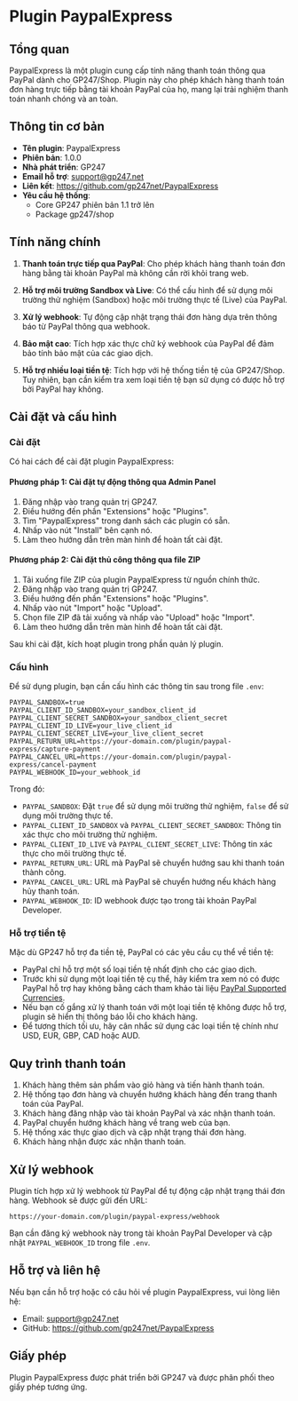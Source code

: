 # Plugin PaypalExpress

## Tổng quan

PaypalExpress là một plugin cung cấp tính năng thanh toán thông qua PayPal dành cho GP247/Shop. Plugin này cho phép khách hàng thanh toán đơn hàng trực tiếp bằng tài khoản PayPal của họ, mang lại trải nghiệm thanh toán nhanh chóng và an toàn.

## Thông tin cơ bản

- **Tên plugin**: PaypalExpress
- **Phiên bản**: 1.0.0
- **Nhà phát triển**: GP247
- **Email hỗ trợ**: support@gp247.net
- **Liên kết**: https://github.com/gp247net/PaypalExpress
- **Yêu cầu hệ thống**: 
  - Core GP247 phiên bản 1.1 trở lên
  - Package gp247/shop

## Tính năng chính

1. **Thanh toán trực tiếp qua PayPal**: Cho phép khách hàng thanh toán đơn hàng bằng tài khoản PayPal mà không cần rời khỏi trang web.

2. **Hỗ trợ môi trường Sandbox và Live**: Có thể cấu hình để sử dụng môi trường thử nghiệm (Sandbox) hoặc môi trường thực tế (Live) của PayPal.

3. **Xử lý webhook**: Tự động cập nhật trạng thái đơn hàng dựa trên thông báo từ PayPal thông qua webhook.

4. **Bảo mật cao**: Tích hợp xác thực chữ ký webhook của PayPal để đảm bảo tính bảo mật của các giao dịch.

5. **Hỗ trợ nhiều loại tiền tệ**: Tích hợp với hệ thống tiền tệ của GP247/Shop. Tuy nhiên, bạn cần kiểm tra xem loại tiền tệ bạn sử dụng có được hỗ trợ bởi PayPal hay không.

## Cài đặt và cấu hình

### Cài đặt

Có hai cách để cài đặt plugin PaypalExpress:

#### Phương pháp 1: Cài đặt tự động thông qua Admin Panel
1. Đăng nhập vào trang quản trị GP247.
2. Điều hướng đến phần "Extensions" hoặc "Plugins".
3. Tìm "PaypalExpress" trong danh sách các plugin có sẵn.
4. Nhấp vào nút "Install" bên cạnh nó.
5. Làm theo hướng dẫn trên màn hình để hoàn tất cài đặt.

#### Phương pháp 2: Cài đặt thủ công thông qua file ZIP
1. Tải xuống file ZIP của plugin PaypalExpress từ nguồn chính thức.
2. Đăng nhập vào trang quản trị GP247.
3. Điều hướng đến phần "Extensions" hoặc "Plugins".
4. Nhấp vào nút "Import" hoặc "Upload".
5. Chọn file ZIP đã tải xuống và nhấp vào "Upload" hoặc "Import".
6. Làm theo hướng dẫn trên màn hình để hoàn tất cài đặt.

Sau khi cài đặt, kích hoạt plugin trong phần quản lý plugin.

### Cấu hình

Để sử dụng plugin, bạn cần cấu hình các thông tin sau trong file `.env`:

```
PAYPAL_SANDBOX=true
PAYPAL_CLIENT_ID_SANDBOX=your_sandbox_client_id
PAYPAL_CLIENT_SECRET_SANDBOX=your_sandbox_client_secret
PAYPAL_CLIENT_ID_LIVE=your_live_client_id
PAYPAL_CLIENT_SECRET_LIVE=your_live_client_secret
PAYPAL_RETURN_URL=https://your-domain.com/plugin/paypal-express/capture-payment
PAYPAL_CANCEL_URL=https://your-domain.com/plugin/paypal-express/cancel-payment
PAYPAL_WEBHOOK_ID=your_webhook_id
```

Trong đó:
- `PAYPAL_SANDBOX`: Đặt `true` để sử dụng môi trường thử nghiệm, `false` để sử dụng môi trường thực tế.
- `PAYPAL_CLIENT_ID_SANDBOX` và `PAYPAL_CLIENT_SECRET_SANDBOX`: Thông tin xác thực cho môi trường thử nghiệm.
- `PAYPAL_CLIENT_ID_LIVE` và `PAYPAL_CLIENT_SECRET_LIVE`: Thông tin xác thực cho môi trường thực tế.
- `PAYPAL_RETURN_URL`: URL mà PayPal sẽ chuyển hướng sau khi thanh toán thành công.
- `PAYPAL_CANCEL_URL`: URL mà PayPal sẽ chuyển hướng nếu khách hàng hủy thanh toán.
- `PAYPAL_WEBHOOK_ID`: ID webhook được tạo trong tài khoản PayPal Developer.

### Hỗ trợ tiền tệ

Mặc dù GP247 hỗ trợ đa tiền tệ, PayPal có các yêu cầu cụ thể về tiền tệ:

- PayPal chỉ hỗ trợ một số loại tiền tệ nhất định cho các giao dịch.
- Trước khi sử dụng một loại tiền tệ cụ thể, hãy kiểm tra xem nó có được PayPal hỗ trợ hay không bằng cách tham khảo tài liệu [PayPal Supported Currencies](https://developer.paypal.com/docs/api/reference/currency-codes/).
- Nếu bạn cố gắng xử lý thanh toán với một loại tiền tệ không được hỗ trợ, plugin sẽ hiển thị thông báo lỗi cho khách hàng.
- Để tương thích tối ưu, hãy cân nhắc sử dụng các loại tiền tệ chính như USD, EUR, GBP, CAD hoặc AUD.

## Quy trình thanh toán

1. Khách hàng thêm sản phẩm vào giỏ hàng và tiến hành thanh toán.
2. Hệ thống tạo đơn hàng và chuyển hướng khách hàng đến trang thanh toán của PayPal.
3. Khách hàng đăng nhập vào tài khoản PayPal và xác nhận thanh toán.
4. PayPal chuyển hướng khách hàng về trang web của bạn.
5. Hệ thống xác thực giao dịch và cập nhật trạng thái đơn hàng.
6. Khách hàng nhận được xác nhận thanh toán.

## Xử lý webhook

Plugin tích hợp xử lý webhook từ PayPal để tự động cập nhật trạng thái đơn hàng. Webhook sẽ được gửi đến URL:

```
https://your-domain.com/plugin/paypal-express/webhook
```

Bạn cần đăng ký webhook này trong tài khoản PayPal Developer và cập nhật `PAYPAL_WEBHOOK_ID` trong file `.env`.

## Hỗ trợ và liên hệ

Nếu bạn cần hỗ trợ hoặc có câu hỏi về plugin PaypalExpress, vui lòng liên hệ:

- Email: support@gp247.net
- GitHub: https://github.com/gp247net/PaypalExpress

## Giấy phép

Plugin PaypalExpress được phát triển bởi GP247 và được phân phối theo giấy phép tương ứng. 